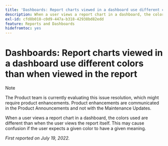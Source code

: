 ```yaml
---
title: 'Dashboards: Report charts viewed in a dashboard use different colors than when viewed in the report'
description: When a user views a report chart in a dashboard, the colors used are different than when the user views the report itself. This may cause confusion if the user expects a given color to have a given meaning.
exl-id: cfd8b018-c0d9-447a-b318-42938bd82edd
feature: Reports and Dashboards
hidefromtoc: yes
---
```

# Dashboards: Report charts viewed in a dashboard use different colors than when viewed in the report

<!--Converted to story-->

>[!NOTE]
>
>The Product team is currently evaluating this issue resolution, which might require product enhancements. Product enhancements are communicated in the Product Announcements and not with the Maintenance Updates.

When a user views a report chart in a dashboard, the colors used are different than when the user views the report itself. This may cause confusion if the user expects a given color to have a given meaning.

_First reported on July 19, 2022._
